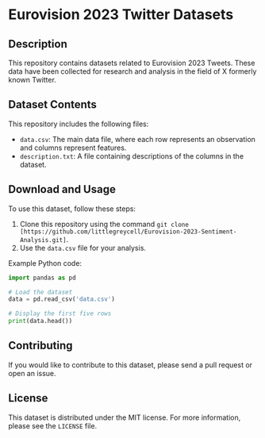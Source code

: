 
# Eurovision 2023 Twitter Datasets

## Description
This repository contains datasets related to Eurovision 2023 Tweets. These data have been collected for research and analysis in the field of X formerly known Twitter.

## Dataset Contents
This repository includes the following files:
- `data.csv`: The main data file, where each row represents an observation and columns represent features.
- `description.txt`: A file containing descriptions of the columns in the dataset.

## Download and Usage
To use this dataset, follow these steps:
1. Clone this repository using the command `git clone [https://github.com/littlegreycell/Eurovision-2023-Sentiment-Analysis.git]`.
2. Use the `data.csv` file for your analysis.

Example Python code:
```python
import pandas as pd

# Load the dataset
data = pd.read_csv('data.csv')

# Display the first five rows
print(data.head())
```

## Contributing
If you would like to contribute to this dataset, please send a pull request or open an issue.

## License
This dataset is distributed under the MIT license. For more information, please see the `LICENSE` file.
